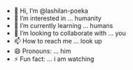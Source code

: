 - 👋 Hi, I’m @lashilan-poeka
- 👀 I’m interested in ... humanity
- 🌱 I’m currently learning ... humans
- 💞️ I’m looking to collaborate with ... you 
- 📫 How to reach me ... look up
- 😄 Pronouns: ... him
- ⚡ Fun fact: ... i am watching
